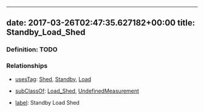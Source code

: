 
---
date: 2017-03-26T02:47:35.627182+00:00
title: Standby_Load_Shed
---
### Definition: TODO

### Relationships

* [usesTag](https://brickschema.org/schema/1.0/BrickFrame#usesTag): [Shed](https://brickschema.org/schema/1.0/BrickTag#Shed), [Standby](https://brickschema.org/schema/1.0/BrickTag#Standby), [Load](https://brickschema.org/schema/1.0/BrickTag#Load)

* [subClassOf](http://www.w3.org/2000/01/rdf-schema#subClassOf): [Load_Shed](https://brickschema.org/schema/1.0/Brick#Load_Shed), [UndefinedMeasurement](https://brickschema.org/schema/1.0/Brick#UndefinedMeasurement)

* [label](http://www.w3.org/2000/01/rdf-schema#label): Standby Load Shed
